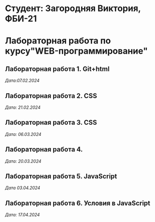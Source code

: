 # Студент: Загородняя Виктория, ФБИ-21

# Лабораторная работа по курсу"WEB-программирование"

## Лабораторная работа 1. Git+html

*Дата:07.02.2024*

## Лабораторная работа 2. CSS

*Дата: 21.02.2024* 

## Лабораторная работа 3. CSS

*Дата: 06.03.2024*

## Лабораторная работа 4.

*Дата: 20.03.2024*

## Лабораторная работа 5. JavaScript

*Дата 03.04.2024*

## Лабораторная работа 6. Условия в JavaScript

*Дата: 17.04.2024*